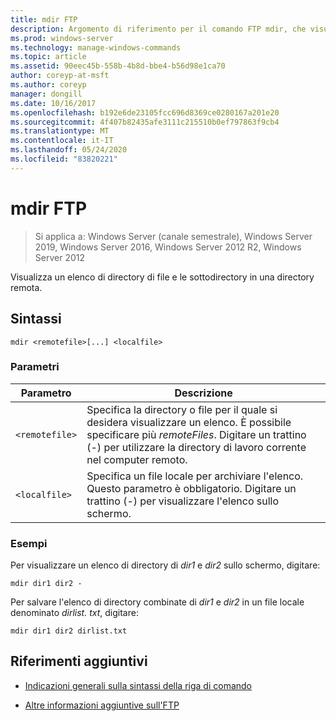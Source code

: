 ```yaml
---
title: mdir FTP
description: Argomento di riferimento per il comando FTP mdir, che visualizza un elenco di directory di file e sottodirectory in una directory remota.
ms.prod: windows-server
ms.technology: manage-windows-commands
ms.topic: article
ms.assetid: 90eec45b-558b-4b8d-bbe4-b56d98e1ca70
author: coreyp-at-msft
ms.author: coreyp
manager: dongill
ms.date: 10/16/2017
ms.openlocfilehash: b192e6de23105fcc696d8369ce0280167a201e20
ms.sourcegitcommit: 4f407b82435afe3111c215510b0ef797863f9cb4
ms.translationtype: MT
ms.contentlocale: it-IT
ms.lasthandoff: 05/24/2020
ms.locfileid: "83820221"
---
```

# <a name="ftp-mdir"></a>mdir FTP

> Si applica a: Windows Server (canale semestrale), Windows Server 2019, Windows Server 2016, Windows Server 2012 R2, Windows Server 2012

Visualizza un elenco di directory di file e le sottodirectory in una directory remota.

## <a name="syntax"></a>Sintassi

```
mdir <remotefile>[...] <localfile>
```

### <a name="parameters"></a>Parametri

| Parametro | Descrizione |
| --------- | ----------- |
| `<remotefile>` | Specifica la directory o file per il quale si desidera visualizzare un elenco. È possibile specificare più *remoteFiles*. Digitare un trattino (-) per utilizzare la directory di lavoro corrente nel computer remoto. |
| `<localfile>` | Specifica un file locale per archiviare l'elenco. Questo parametro è obbligatorio. Digitare un trattino (-) per visualizzare l'elenco sullo schermo. |

### <a name="examples"></a>Esempi

Per visualizzare un elenco di directory di *dir1* e *dir2* sullo schermo, digitare:

```
mdir dir1 dir2 -
```

Per salvare l'elenco di directory combinate di *dir1* e *dir2* in un file locale denominato *dirlist. txt*, digitare:

```
mdir dir1 dir2 dirlist.txt
```

## <a name="additional-references"></a>Riferimenti aggiuntivi

- [Indicazioni generali sulla sintassi della riga di comando](command-line-syntax-key.md)

- [Altre informazioni aggiuntive sull'FTP](https://docs.microsoft.com/previous-versions/orphan-topics/ws.10/cc756013(v=ws.10))
